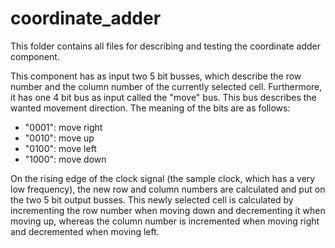 # coordinate_adder

This folder contains all files for describing and testing the coordinate adder component.

This component has as input two 5 bit busses, which describe the row number and the column number of the currently selected cell.
Furthermore, it has one 4 bit bus as input called the "move" bus. This bus describes the wanted movement direction.
The meaning of the bits are as follows:

- "0001": move right
- "0010": move up
- "0100": move left
- "1000": move down

On the rising edge of the clock signal (the sample clock, which has a very low frequency), the new row and column numbers are calculated and put on the two 5 bit output busses. This newly selected cell is calculated by incrementing the row number when moving down and decrementing it when moving up, whereas the column number is incremented when moving right and decremented when moving left.
